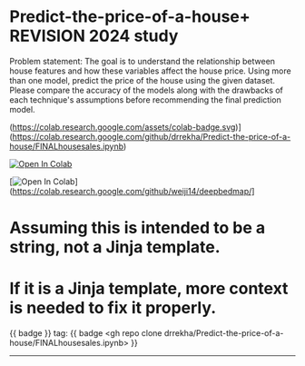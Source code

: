 # Predict-the-price-of-a-house+ REVISION 2024 study
Problem statement: The goal is to understand the relationship between house features and how these
variables affect the house price.
Using more than one model, predict the price of the house using the given dataset. Please compare the
accuracy of the models along with the drawbacks of each technique's assumptions before recommending
the final prediction model.

(https://colab.research.google.com/assets/colab-badge.svg)](https://colab.research.google.com/github/drrekha/Predict-the-price-of-a-house/FINALhousesales.ipynb)



[![Open In Colab](https://colab.research.google.com/assets/colab-badge.svg)](https://colab.research.google.com/github/drrekha/Predict-the-price-of-a-house/FINALhousesales.ipynb/)


[![Open In Colab](https://colab.research.google.com/assets/colab-badge.svg)](https://colab.research.google.com/github/weiji14/deepbedmap/]



# Assuming this is intended to be a string, not a Jinja template.
# If it is a Jinja template, more context is needed to fix it properly.
{{ badge }} tag: {{ badge <gh repo clone drrekha/Predict-the-price-of-a-house/FINALhousesales.ipynb> }}
___________________________
